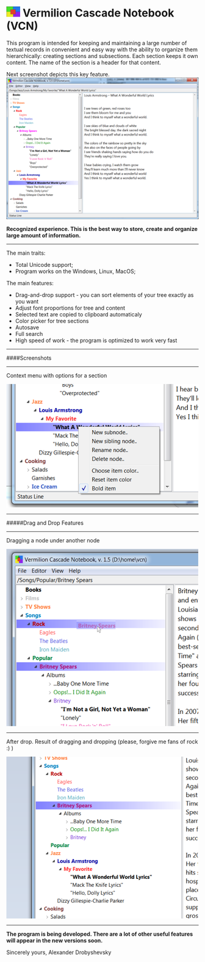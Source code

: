 ![Logo](https://raw.githubusercontent.com/AlexanderDrobyshevsky/vcn-project/master/git-images/logo-s2.png) Vermilion Cascade Notebook (VCN)
===
This program is intended for keeping and maintaining a large number of textual records in convenient and easy way with the ability to organize them hierarchically: creating sections and subsections. Each section keeps it own content. The name of the section is a header for that content.

Next screenshot depicts this key feature.
![Main](https://raw.githubusercontent.com/AlexanderDrobyshevsky/vcn-project/master/git-images/the-main.png)

**Recognized experience. This is the best way to store, create and organize large amount of information.**
- - - 

The main traits:
 * Total Unicode support;
 * Program works on the Windows, Linux, MacOS;

The main features:
 * Drag-and-drop support - you can sort elements of your tree exactly as you want
 * Adjust font proportions for tree and content
 * Selected text are copied to clipboard automaticaly
 * Color picker for tree sections
 * Autosave
 * Full search
 * High speed of work - the program is optimized to work very fast
 
- - - 
 
 
####Screenshots

- - - 

Context menu with options for a section

![Main](https://raw.githubusercontent.com/AlexanderDrobyshevsky/vcn-project/master/git-images/sub-menu.png)

- - - 

#####Drag and Drop Features

- - - 

Dragging a node under another node

![Main](https://raw.githubusercontent.com/AlexanderDrobyshevsky/vcn-project/master/git-images/drag.png)

- - - 

After drop. Result of dragging and dropping (please, forgive me fans of rock :) )

![Main](https://raw.githubusercontent.com/AlexanderDrobyshevsky/vcn-project/master/git-images/drop.png)

- - - 

**The program is being developed.
There are a lot of other useful features will appear in the new versions soon.**


Sincerely yours,
Alexander Drobyshevsky


